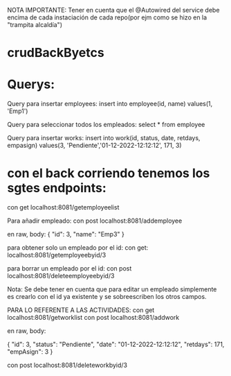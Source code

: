 NOTA IMPORTANTE: Tener en cuenta que el @Autowired del service debe encima de cada instaciación de cada repo(por ejm como se hizo en la "trampita alcaldía")

# crudBackByetcs
# Querys:
Query para insertar employees:
insert into employee(id, name) values(1, 'Emp1')

Query para seleccionar todos los empleados:
select * from employee

Query para insertar works:
insert into work(id, status, date, retdays, empasign) values(3, 'Pendiente','01-12-2022-12:12:12', 171, 3)

# con el back corriendo tenemos los sgtes endpoints: 
con get
localhost:8081/getemployeelist

Para añadir empleado:
con post 
localhost:8081/addemployee

en raw, body:
{
    "id": 3,
    "name": "Emp3"
}

para obtener solo un empleado por el id:
con get:
localhost:8081/getemployeebyid/3

para borrar un empleado por el id:
con post
localhost:8081/deleteemployeebyid/3

Nota: Se debe tener en cuenta que para editar un empleado simplemente es crearlo con el id ya existente y se sobreescriben los otros campos.

PARA LO REFERENTE A LAS ACTIVIDADES:
con get
localhost:8081/getworklist
con post 
localhost:8081/addwork

en raw, body:

{
    "id": 3,
    "status": "Pendiente",
    "date": "01-12-2022-12:12:12",
    "retdays": 171,
    "empAsign": 3
}
	
con post
localhost:8081/deleteworkbyid/3